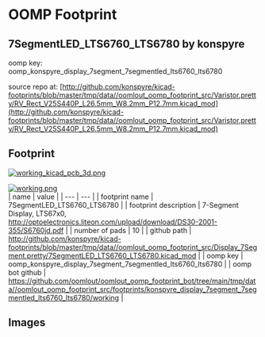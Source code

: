 # OOMP Footprint  
## 7SegmentLED_LTS6760_LTS6780  by konspyre  
  
oomp key: oomp_konspyre_display_7segment_7segmentled_lts6760_lts6780  
  
source repo at: [http://github.com/konspyre/kicad-footprints/blob/master/tmp/data//oomlout_oomp_footprint_src/Varistor.pretty/RV_Rect_V25S440P_L26.5mm_W8.2mm_P12.7mm.kicad_mod](http://github.com/konspyre/kicad-footprints/blob/master/tmp/data//oomlout_oomp_footprint_src/Varistor.pretty/RV_Rect_V25S440P_L26.5mm_W8.2mm_P12.7mm.kicad_mod)  
## Footprint  
  
[![working_kicad_pcb_3d.png](working_kicad_pcb_3d_600.png)](working_kicad_pcb_3d.png)  
  
[![working.png](working_600.png)](working.png)  
| name | value | 
| --- | --- | 
| footprint name | 7SegmentLED_LTS6760_LTS6780 | 
| footprint description | 7-Segment Display, LTS67x0, http://optoelectronics.liteon.com/upload/download/DS30-2001-355/S6760jd.pdf | 
| number of pads | 10 | 
| github path | http://github.com/konspyre/kicad-footprints/blob/master/tmp/data//oomlout_oomp_footprint_src/Display_7Segment.pretty/7SegmentLED_LTS6760_LTS6780.kicad_mod | 
| oomp key | oomp_konspyre_display_7segment_7segmentled_lts6760_lts6780 | 
| oomp bot github | https://github.com/oomlout/oomlout_oomp_footprint_bot/tree/main/tmp/data//oomlout_oomp_footprint_src/footprints/konspyre_display_7segment_7segmentled_lts6760_lts6780/working | 
## Images  
